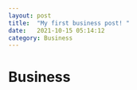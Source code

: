 ```yaml
---
layout: post
title:  "My first business post! "
date:   2021-10-15 05:14:12 
category: Business
---
```

# Business
